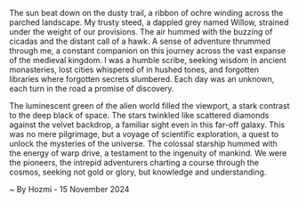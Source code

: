 
The sun beat down on the dusty trail, a ribbon of ochre winding across the parched landscape.  My trusty steed, a dappled grey named Willow, strained under the weight of our provisions. The air hummed with the buzzing of cicadas and the distant call of a hawk. A sense of adventure thrummed through me, a constant companion on this journey across the vast expanse of the medieval kingdom. I was a humble scribe, seeking wisdom in ancient monasteries, lost cities whispered of in hushed tones, and forgotten libraries where forgotten secrets slumbered. Each day was an unknown, each turn in the road a promise of discovery.

The luminescent green of the alien world filled the viewport, a stark contrast to the deep black of space. The stars twinkled like scattered diamonds against the velvet backdrop, a familiar sight even in this far-off galaxy.  This was no mere pilgrimage, but a voyage of scientific exploration, a quest to unlock the mysteries of the universe. The colossal starship hummed with the energy of warp drive, a testament to the ingenuity of mankind. We were the pioneers, the intrepid adventurers charting a course through the cosmos, seeking not gold or glory, but knowledge and understanding. 

~ By Hozmi - 15 November 2024
